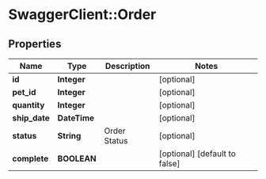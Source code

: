 # SwaggerClient::Order

## Properties
Name | Type | Description | Notes
------------ | ------------- | ------------- | -------------
**id** | **Integer** |  | [optional] 
**pet_id** | **Integer** |  | [optional] 
**quantity** | **Integer** |  | [optional] 
**ship_date** | **DateTime** |  | [optional] 
**status** | **String** | Order Status | [optional] 
**complete** | **BOOLEAN** |  | [optional] [default to false]


